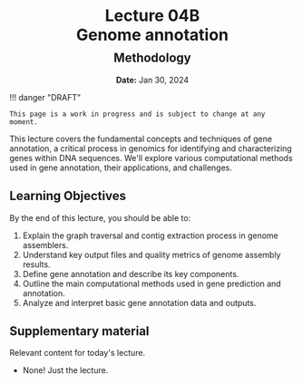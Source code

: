 <h1 style="margin-bottom: 0.4em; text-align: center;">
    <b>Lecture 04B</b><br>
    Genome annotation
</h1>
<h2 style="margin-top: 0.0em; text-align: center;">
    Methodology
</h2>
<p style="text-align: center;">
    <b>Date:</b> Jan 30, 2024
</p>


!!! danger "DRAFT"

    This page is a work in progress and is subject to change at any moment.

This lecture covers the fundamental concepts and techniques of gene annotation, a critical process in genomics for identifying and characterizing genes within DNA sequences.
We'll explore various computational methods used in gene annotation, their applications, and challenges.

## Learning Objectives

By the end of this lecture, you should be able to:

1.  Explain the graph traversal and contig extraction process in genome assemblers.
2.  Understand key output files and quality metrics of genome assembly results.
3.  Define gene annotation and describe its key components.
4.  Outline the main computational methods used in gene prediction and annotation.
5.  Analyze and interpret basic gene annotation data and outputs.

## Supplementary material

Relevant content for today's lecture.

-   None! Just the lecture.

<!-- ## Presentation

-   **View:** [slides.com/aalexmmaldonado/biosc1540-l05](https://slides.com/aalexmmaldonado/biosc1540-l05)
-   **Live link:** [slides.com/d/t7LRp0A/live](https://slides.com/d/t7LRp0A/live)
-   **Download:** [biosc1540-l05.pdf](/lectures/05/biosc1540-l05.pdf)

<iframe src="https://slides.com/aalexmmaldonado/biosc1540-l05/embed?byline=hidden&share=hidden" width="100%" height="600" title="BIOSC 1540: Lecture 05" scrolling="no" frameborder="0" webkitallowfullscreen mozallowfullscreen allowfullscreen></iframe> -->
